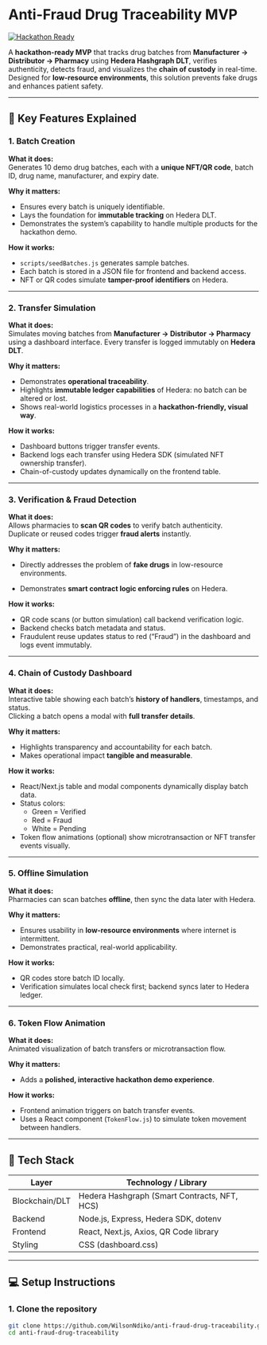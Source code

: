 # Anti-Fraud Drug Traceability MVP

[![Hackathon Ready](https://img.shields.io/badge/Hackathon-MVP-blue?style=for-the-badge)](https://hedera.com)

A **hackathon-ready MVP** that tracks drug batches from **Manufacturer → Distributor → Pharmacy** using **Hedera Hashgraph DLT**, verifies authenticity, detects fraud, and visualizes the **chain of custody** in real-time. Designed for **low-resource environments**, this solution prevents fake drugs and enhances patient safety.

---

## 🌟 Key Features Explained

### 1. Batch Creation
**What it does:**  
Generates 10 demo drug batches, each with a **unique NFT/QR code**, batch ID, drug name, manufacturer, and expiry date.  

**Why it matters:**  
- Ensures every batch is uniquely identifiable.  
- Lays the foundation for **immutable tracking** on Hedera DLT.  
- Demonstrates the system’s capability to handle multiple products for the hackathon demo.  

**How it works:**  
- `scripts/seedBatches.js` generates sample batches.  
- Each batch is stored in a JSON file for frontend and backend access.  
- NFT or QR codes simulate **tamper-proof identifiers** on Hedera.

---

### 2. Transfer Simulation
**What it does:**  
Simulates moving batches from **Manufacturer → Distributor → Pharmacy** using a dashboard interface. Every transfer is logged immutably on **Hedera DLT**.  

**Why it matters:**  
- Demonstrates **operational traceability**.  
- Highlights **immutable ledger capabilities** of Hedera: no batch can be altered or lost.  
- Shows real-world logistics processes in a **hackathon-friendly, visual way**.  

**How it works:**  
- Dashboard buttons trigger transfer events.  
- Backend logs each transfer using Hedera SDK (simulated NFT ownership transfer).  
- Chain-of-custody updates dynamically on the frontend table.

---

### 3. Verification & Fraud Detection
**What it does:**  
Allows pharmacies to **scan QR codes** to verify batch authenticity.  
Duplicate or reused codes trigger **fraud alerts** instantly.  

**Why it matters:**  
- Directly addresses the problem of **fake drugs** in low-resource environments.  

- Demonstrates **smart contract logic enforcing rules** on Hedera.  

**How it works:**  
- QR code scans (or button simulation) call backend verification logic.  
- Backend checks batch metadata and status.  
- Fraudulent reuse updates status to red (“Fraud”) in the dashboard and logs event immutably.

---

### 4. Chain of Custody Dashboard
**What it does:**  
Interactive table showing each batch’s **history of handlers**, timestamps, and status.  
Clicking a batch opens a modal with **full transfer details**.  

**Why it matters:**  
  
- Highlights transparency and accountability for each batch.  
- Makes operational impact **tangible and measurable**.

**How it works:**  
- React/Next.js table and modal components dynamically display batch data.  
- Status colors:  
  - Green = Verified  
  - Red = Fraud  
  - White = Pending  
- Token flow animations (optional) show microtransaction or NFT transfer events visually.

---

### 5. Offline Simulation
**What it does:**  
Pharmacies can scan batches **offline**, then sync the data later with Hedera.  

**Why it matters:**  
- Ensures usability in **low-resource environments** where internet is intermittent.  
- Demonstrates practical, real-world applicability.  

**How it works:**  
- QR codes store batch ID locally.  
- Verification simulates local check first; backend syncs later to Hedera ledger.

---

### 6. Token Flow Animation

**What it does:**  
Animated visualization of batch transfers or microtransaction flow.  

**Why it matters:**  

- Adds a **polished, interactive hackathon demo experience**.  

**How it works:**  
- Frontend animation triggers on batch transfer events.  
- Uses a React component (`TokenFlow.js`) to simulate token movement between handlers.

---

## 🚀 Tech Stack

| Layer          | Technology / Library                         |
|----------------|---------------------------------------------|
| Blockchain/DLT | Hedera Hashgraph (Smart Contracts, NFT, HCS) |
| Backend        | Node.js, Express, Hedera SDK, dotenv        |
| Frontend       | React, Next.js, Axios, QR Code library      |
| Styling        | CSS (dashboard.css)                          |

---

## 💻 Setup Instructions

### 1. Clone the repository
```bash
git clone https://github.com/WilsonNdiko/anti-fraud-drug-traceability.git
cd anti-fraud-drug-traceability
